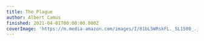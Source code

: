 ```yaml
---
title: The Plague
author: Albert Camus
finished: 2021-04-01T00:00:00.000Z
coverImage: 'https://m.media-amazon.com/images/I/81bL5WRskFL._SL1500_.jpg'
---
```

